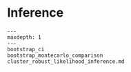 # Inference

```{toctree}
---
maxdepth: 1
---
bootstrap_ci
bootstrap_montecarlo_comparison
cluster_robust_likelihood_inference.md
```
